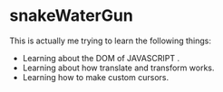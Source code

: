 # snakeWaterGun
This is actually me trying to learn the following things:
- Learning about the DOM of JAVASCRIPT .
- Learning about how translate and transform works.
- Learning how to make custom cursors.